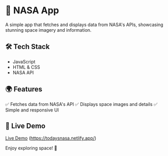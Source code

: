 # 🚀 NASA App

A simple app that fetches and displays data from NASA's APIs, showcasing stunning space imagery and information.

## 🛠 Tech Stack
- JavaScript
- HTML & CSS
- NASA API

## 🌍 Features
✅ Fetches data from NASA's API
✅ Displays space images and details
✅ Simple and responsive UI

## 🎯 Live Demo
[Live Demo](#) (https://todaysnasa.netlify.app/)

Enjoy exploring space! 🌌

